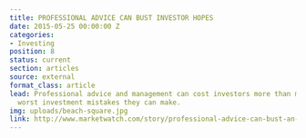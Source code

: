 ```yaml
---
title: PROFESSIONAL ADVICE CAN BUST INVESTOR HOPES
date: 2015-05-25 00:00:00 Z
categories:
- Investing
position: 8
status: current
section: articles
source: external
format_class: article
lead: Professional advice and management can cost investors more than most of the
  worst investment mistakes they can make.
img: uploads/beach-square.jpg
link: http://www.marketwatch.com/story/professional-advice-can-bust-an-investors-savings-heres-how-much-2017-03-03
---
```


